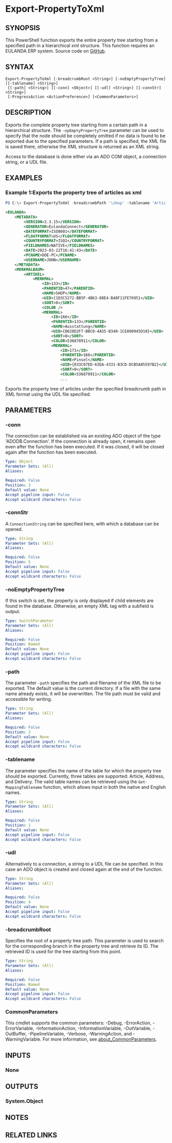﻿---
external help file: EulandaConnect-help.xml
Module Name: EulandaConnect
online version: https://github.com/Eulanda/EulandaConnect/blob/master/docs/Export-PropertyToXml.md
schema: 2.0.0
lastMod: 2024-03-19T06:27:25
---

# Export-PropertyToXml

## SYNOPSIS
This PowerShell function exports the entire property tree starting from a specified path in a hierarchical xml structure. This function requires an EULANDA ERP system. Source code on [GitHub](https://github.com/Eulanda/EulandaConnect/blob/master/source/public/Export-PropertyToXml.ps1).

## SYNTAX

```
Export-PropertyToXml [-breadcrumbRoot <String>] [-noEmptyPropertyTree] [[-tablename] <String>]
 [[-path] <String>] [[-conn] <Object>] [[-udl] <String>] [[-connStr] <String>]
 [-ProgressAction <ActionPreference>] [<CommonParameters>]
```

## DESCRIPTION
Exports the complete property tree starting from a certain path in a hierarchical structure. The `-npEmptyPropertyTree` parameter can be used to specify that the node should be completely omitted if no data is found to be exported due to the specified parameters. If a path is specified, the XML file is saved there, otherwise the XML structure is returned as an XML string.

Access to the database is done either via an ADO COM object, a connection string, or a UDL file.

## EXAMPLES

### Example 1:Exports the property tree of articles as xml
```powershell
PS C:\> Export-PropertyToXml -breadcrumbPath '\shop' -tablename 'Article' -udl 'C:\temp\Eulanda_1 JohnDoe.udl'
```

```xml
<EULANDA>
    <METADATA>
        <VERSION>2.3.15</VERSION>
        <GENERATOR>EulandaConnect</GENERATOR>
        <DATEFORMAT>ISO8601</DATEFORMAT>
        <FLOATFORMAT>US</FLOATFORMAT>
        <COUNTRYFORMAT>ISO2</COUNTRYFORMAT>
        <FIELDNAMES>NATIVE</FIELDNAMES>
        <DATE>2023-03-22T16:41:43</DATE>
        <PCNAME>DOE-PC</PCNAME>
        <USERNAME>JOHN</USERNAME>
    </METADATA>
    <MERKMALBAUM>
        <ARTIKEL>
            <MERKMAL>
                <ID>133</ID>
                <PARENTID>47</PARENTID>
                <NAME>SHOP</NAME>
                <UID>{1D3C5272-BB5F-4B63-88E4-B48F11FE7695}</UID>
                <SORT>0</SORT>
                <COLOR />
                <MERKMAL>
                    <ID>166</ID>
                    <PARENTID>133</PARENTID>
                    <NAME>Ausstattung</NAME>
                    <UID>{0628D2F7-BBC0-4A55-B340-1CEA90945D10}</UID>
                    <SORT>0</SORT>
                    <COLOR>536870911</COLOR>
                    <MERKMAL>
                        <ID>171</ID>
                        <PARENTID>166</PARENTID>
                        <NAME>Pinsel</NAME>
                        <UID>{033C07ED-63DA-4331-B3CD-DCB5A05597B2}</UID>
                        <SORT>0</SORT>
                        <COLOR>536870911</COLOR>
                        ...
```

Exports the property tree of articles under the specified breadcrumb path in XML format using the UDL file specified.

## PARAMETERS

### -conn
The connection can be established via an existing ADO object of the type 'ADODB.Connection'. If the connection is already open, it remains open even after the function has been executed. If it was closed, it will be closed again after the function has been executed.

```yaml
Type: Object
Parameter Sets: (All)
Aliases:

Required: False
Position: 3
Default value: None
Accept pipeline input: False
Accept wildcard characters: False
```

### -connStr
A `ConnectionString` can be specified here, with which a database can be opened.

```yaml
Type: String
Parameter Sets: (All)
Aliases:

Required: False
Position: 5
Default value: None
Accept pipeline input: False
Accept wildcard characters: False
```

### -noEmptyPropertyTree
If this switch is set, the property is only displayed if child elements are found in the database. Otherwise, an empty XML tag with a subfield is output.

```yaml
Type: SwitchParameter
Parameter Sets: (All)
Aliases:

Required: False
Position: Named
Default value: None
Accept pipeline input: False
Accept wildcard characters: False
```

### -path
The parameter `-path` specifies the path and filename of the XML file to be exported. The default value is the current directory. If a file with the same name already exists, it will be overwritten. The file path must be valid and accessible for writing.

```yaml
Type: String
Parameter Sets: (All)
Aliases:

Required: False
Position: 2
Default value: None
Accept pipeline input: False
Accept wildcard characters: False
```

### -tablename
The parameter specifies the name of the table for which the property tree should be exported. Currently, three tables are supported: Article, Address, and Delivery. The valid table names can be retrieved using the `Get-MappingTablename` function, which allows input in both the native and English names.

```yaml
Type: String
Parameter Sets: (All)
Aliases:

Required: False
Position: 1
Default value: None
Accept pipeline input: False
Accept wildcard characters: False
```

### -udl
Alternatively to a connection, a string to a UDL file can be specified. In this case an ADO object is created and closed again at the end of the function.

```yaml
Type: String
Parameter Sets: (All)
Aliases:

Required: False
Position: 4
Default value: None
Accept pipeline input: False
Accept wildcard characters: False
```

### -breadcrumbRoot
Specifies the root of a property tree path. This parameter is used to search for the corresponding branch in the property tree and retrieve its ID. The retrieved ID is used for the tree starting from this point.

```yaml
Type: String
Parameter Sets: (All)
Aliases:

Required: False
Position: Named
Default value: None
Accept pipeline input: False
Accept wildcard characters: False
```


### CommonParameters
This cmdlet supports the common parameters: -Debug, -ErrorAction, -ErrorVariable, -InformationAction, -InformationVariable, -OutVariable, -OutBuffer, -PipelineVariable, -Verbose, -WarningAction, and -WarningVariable. For more information, see [about_CommonParameters](http://go.microsoft.com/fwlink/?LinkID=113216).

## INPUTS

### None

## OUTPUTS

### System.Object
## NOTES

## RELATED LINKS


